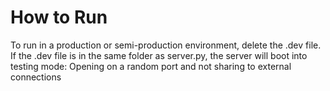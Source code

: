 <h1>How to Run</h1>

To run in a production or semi-production environment, delete the .dev file. If the .dev file is in the same folder as server.py, the server will boot into testing mode: Opening on a random port and not sharing to external connections
